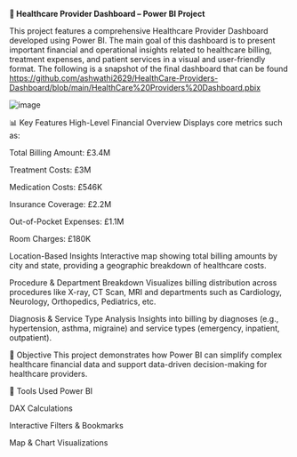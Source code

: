 **🏥 Healthcare Provider Dashboard – Power BI Project**

This project features a comprehensive Healthcare Provider Dashboard developed using Power BI. The main goal of this dashboard is to present important financial and operational insights related to healthcare billing, treatment expenses, and patient services in a visual and user-friendly format.  The following is a snapshot of the final dashboard that can be found https://github.com/ashwathi2629/HealthCare-Providers-Dashboard/blob/main/HealthCare%20Providers%20Dashboard.pbix

![image](https://github.com/user-attachments/assets/76485a59-699b-4945-b85e-1f1d83f7f8d1)

📊 Key Features
High-Level Financial Overview
Displays core metrics such as:

Total Billing Amount: £3.4M

Treatment Costs: £3M

Medication Costs: £546K

Insurance Coverage: £2.2M

Out-of-Pocket Expenses: £1.1M

Room Charges: £180K

Location-Based Insights
Interactive map showing total billing amounts by city and state, providing a geographic breakdown of healthcare costs.

Procedure & Department Breakdown
Visualizes billing distribution across procedures like X-ray, CT Scan, MRI and departments such as Cardiology, Neurology, Orthopedics, Pediatrics, etc.

Diagnosis & Service Type Analysis
Insights into billing by diagnoses (e.g., hypertension, asthma, migraine) and service types (emergency, inpatient, outpatient).

🧠 Objective
This project demonstrates how Power BI can simplify complex healthcare financial data and support data-driven decision-making for healthcare providers.

🚀 Tools Used
Power BI

DAX Calculations

Interactive Filters & Bookmarks

Map & Chart Visualizations
